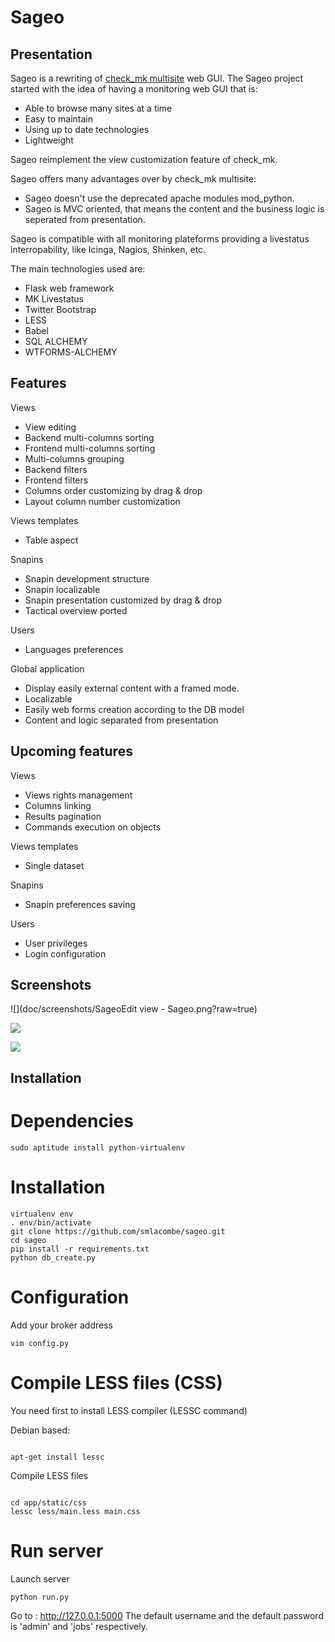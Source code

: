 Sageo
=====

Presentation
------------
Sageo is a rewriting of [check_mk multisite](http://mathias-kettner.de/checkmk_multisite.html) web GUI. The Sageo project started with the idea of having a monitoring web GUI that is: 

- Able to browse many sites at a time
- Easy to maintain 
- Using up to date technologies 
- Lightweight

Sageo reimplement the view customization feature of check_mk. 

Sageo offers many advantages over by check_mk multisite:

- Sageo doesn't use the deprecated apache modules mod_python.
- Sageo is MVC oriented, that means the content and the business logic is seperated from presentation.

Sageo is compatible with all monitoring plateforms providing a livestatus interropability, like Icinga, Nagios, Shinken, etc. 

The main technologies used are:

- Flask web framework
- MK Livestatus
- Twitter Bootstrap
- LESS
- Babel
- SQL ALCHEMY
- WTFORMS-ALCHEMY

Features
------------
Views

- View editing  
- Backend multi-columns sorting
- Frontend multi-columns sorting
- Multi-columns grouping
- Backend filters
- Frontend filters
- Columns order customizing by drag & drop
- Layout column number customization

Views templates

- Table aspect

Snapins

- Snapin development structure
- Snapin localizable
- Snapin presentation customized by drag & drop
- Tactical overview ported

Users

- Languages preferences

Global application

- Display easily external content with a framed mode.
- Localizable 
- Easily web forms creation according to the DB model
- Content and logic separated from presentation

Upcoming features
------------
Views

- Views rights management
- Columns linking
- Results pagination
- Commands execution on objects

Views templates

- Single dataset

Snapins

- Snapin preferences saving

Users

- User privileges
- Login configuration

Screenshots
------------

![](doc/screenshots/SageoEdit view - Sageo.png?raw=true)

![](doc/screenshots/Sélection_001.png?raw=true)

![](doc/screenshots/Sélection_003.png?raw=true)


Installation
------------

# Dependencies
<pre><code>sudo aptitude install python-virtualenv</code></pre>

# Installation
<pre><code>virtualenv env
. env/bin/activate
git clone https://github.com/smlacombe/sageo.git
cd sageo
pip install -r requirements.txt
python db_create.py
</code></pre>


# Configuration
Add your broker address
<pre><code>vim config.py
</code></pre>

# Compile LESS files (CSS)
You need first to install LESS compiler (LESSC command)

Debian based:
<pre><code>
apt-get install lessc
</pre></code>

Compile LESS files
<pre><code>
cd app/static/css
lessc less/main.less main.css
</code></pre>

# Run server
Launch server
<pre><code>python run.py
</code></pre>
Go to : http://127.0.0.1:5000
The default username and the default password is 'admin' and 'jobs' respectively.
